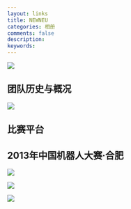 ```yaml
---
layout: links
title: NEWNEU
categories: 相册
comments: false
description: 
keywords: 
---
```

![](http://p5iojc2zy.bkt.clouddn.com/_posts/blog/_image/QQ截图20140526181628.png)
## 团队历史与概况
![](http://p5iojc2zy.bkt.clouddn.com/_posts/blog/_image/P1060265.JPG)

## 比赛平台

## 2013年中国机器人大赛·合肥


![](http://p5iojc2zy.bkt.clouddn.com/_posts/blog/_image/P1060647.JPG)



![](http://p5iojc2zy.bkt.clouddn.com/_posts/blog/_image/P1060436.JPG)





![](http://p5iojc2zy.bkt.clouddn.com/_posts/blog/_image/机器人笑脸迎人.jpg)


